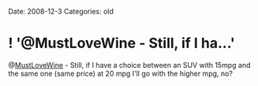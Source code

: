 Date: 2008-12-3
Categories: old

# ! '@MustLoveWine - Still, if I ha...'

@<a href="http://twitter.com/MustLoveWine">MustLoveWine</a> - Still, if I have a choice between an SUV with 15mpg and the same one (same price) at 20 mpg I'll go with the higher mpg, no?
